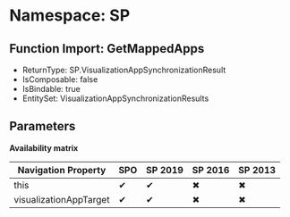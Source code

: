 # Namespace: SP

## Function Import: GetMappedApps

- ReturnType: SP.VisualizationAppSynchronizationResult
- IsComposable: false
- IsBindable: true
- EntitySet: VisualizationAppSynchronizationResults

## Parameters

**Availability matrix**

Navigation Property | SPO | SP 2019 | SP 2016 | SP 2013
----------|-----|---------|---------|--------
this | ✔ | ✔ | ✖ | ✖
visualizationAppTarget | ✔ | ✔ | ✖ | ✖
